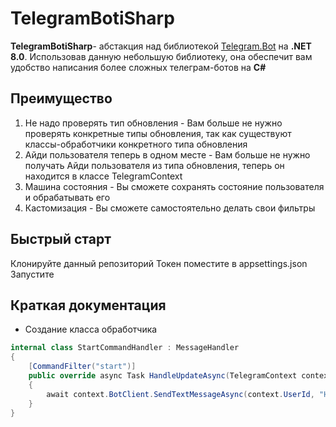 # TelegramBotiSharp

**TelegramBotiSharp**- абстакция над библиотекой [Telegram.Bot](https://github.com/TelegramBots/Telegram.Bot) на **.NET 8.0**.
Использовав данную небольшую библиотеку, она обеспечит вам удобство написания более сложных телеграм-ботов на **C#**

## Преимущество
1. Не надо проверять тип обновления - Вам больше не нужно проверять конкретные типы обновления, так как существуют классы-обработчики конкретного типа обновления
2. Айди пользователя теперь в одном месте - Вам больше не нужно получать Айди пользователя из типа обновления, теперь он находится в классе TelegramContext
3. Машина состояния - Вы сможете сохранять состояние пользователя и обрабатывать его
4. Кастомизация - Вы сможете самостоятельно делать свои фильтры
   
## Быстрый старт
Клонируйте данный репозиторий
Токен поместите в appsettings.json
Запустите

## Краткая документация
* Создание класса обработчика
```C#
internal class StartCommandHandler : MessageHandler
{
    [CommandFilter("start")]
    public override async Task HandleUpdateAsync(TelegramContext context)
    {
        await context.BotClient.SendTextMessageAsync(context.UserId, "Hello, World!");
    }
}
```

